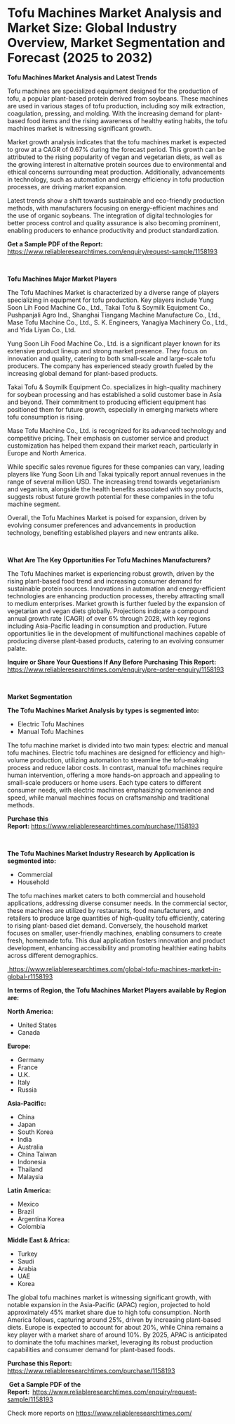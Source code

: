 <p><h1>Tofu Machines Market Analysis and Market Size: Global Industry Overview, Market Segmentation and Forecast (2025 to 2032)</h1></p><p><strong>Tofu Machines Market Analysis and Latest Trends</strong></p>
<p><p>Tofu machines are specialized equipment designed for the production of tofu, a popular plant-based protein derived from soybeans. These machines are used in various stages of tofu production, including soy milk extraction, coagulation, pressing, and molding. With the increasing demand for plant-based food items and the rising awareness of healthy eating habits, the tofu machines market is witnessing significant growth.</p><p>Market growth analysis indicates that the tofu machines market is expected to grow at a CAGR of 0.67% during the forecast period. This growth can be attributed to the rising popularity of vegan and vegetarian diets, as well as the growing interest in alternative protein sources due to environmental and ethical concerns surrounding meat production. Additionally, advancements in technology, such as automation and energy efficiency in tofu production processes, are driving market expansion. </p><p>Latest trends show a shift towards sustainable and eco-friendly production methods, with manufacturers focusing on energy-efficient machines and the use of organic soybeans. The integration of digital technologies for better process control and quality assurance is also becoming prominent, enabling producers to enhance productivity and product standardization.</p></p>
<p><strong>Get a Sample PDF of the Report:&nbsp;</strong> <a href="https://www.reliableresearchtimes.com/enquiry/request-sample/1158193?utm_campaign=2345&utm_medium=2&utm_source=Github&utm_content=ia&utm_term=16022025&utm_id=tofu-machines">https://www.reliableresearchtimes.com/enquiry/request-sample/1158193</a></p>
<p>&nbsp;</p>
<p><strong>Tofu Machines Major Market Players</strong></p>
<p><p>The Tofu Machines Market is characterized by a diverse range of players specializing in equipment for tofu production. Key players include Yung Soon Lih Food Machine Co., Ltd., Takai Tofu & Soymilk Equipment Co., Pushpanjali Agro Ind., Shanghai Tiangang Machine Manufacture Co., Ltd., Mase Tofu Machine Co., Ltd., S. K. Engineers, Yanagiya Machinery Co., Ltd., and Yida Liyan Co., Ltd.</p><p>Yung Soon Lih Food Machine Co., Ltd. is a significant player known for its extensive product lineup and strong market presence. They focus on innovation and quality, catering to both small-scale and large-scale tofu producers. The company has experienced steady growth fueled by the increasing global demand for plant-based products.</p><p>Takai Tofu & Soymilk Equipment Co. specializes in high-quality machinery for soybean processing and has established a solid customer base in Asia and beyond. Their commitment to producing efficient equipment has positioned them for future growth, especially in emerging markets where tofu consumption is rising.</p><p>Mase Tofu Machine Co., Ltd. is recognized for its advanced technology and competitive pricing. Their emphasis on customer service and product customization has helped them expand their market reach, particularly in Europe and North America. </p><p>While specific sales revenue figures for these companies can vary, leading players like Yung Soon Lih and Takai typically report annual revenues in the range of several million USD. The increasing trend towards vegetarianism and veganism, alongside the health benefits associated with soy products, suggests robust future growth potential for these companies in the tofu machine segment.</p><p>Overall, the Tofu Machines Market is poised for expansion, driven by evolving consumer preferences and advancements in production technology, benefiting established players and new entrants alike.</p></p>
<p>&nbsp;</p>
<p><strong>What Are The Key Opportunities For Tofu Machines Manufacturers?</strong></p>
<p><p>The Tofu Machines market is experiencing robust growth, driven by the rising plant-based food trend and increasing consumer demand for sustainable protein sources. Innovations in automation and energy-efficient technologies are enhancing production processes, thereby attracting small to medium enterprises. Market growth is further fueled by the expansion of vegetarian and vegan diets globally. Projections indicate a compound annual growth rate (CAGR) of over 6% through 2028, with key regions including Asia-Pacific leading in consumption and production. Future opportunities lie in the development of multifunctional machines capable of producing diverse plant-based products, catering to an evolving consumer palate.</p></p>
<p><strong>Inquire or Share Your Questions If Any Before Purchasing This Report:</strong> <a href="https://www.reliableresearchtimes.com/enquiry/pre-order-enquiry/1158193?utm_campaign=2345&utm_medium=2&utm_source=Github&utm_content=ia&utm_term=16022025&utm_id=tofu-machines">https://www.reliableresearchtimes.com/enquiry/pre-order-enquiry/1158193</a></p>
<p>&nbsp;</p>
<p><strong>Market Segmentation</strong></p>
<p><strong>The Tofu Machines Market Analysis by types is segmented into:</strong></p>
<p><ul><li>Electric Tofu Machines</li><li>Manual Tofu Machines</li></ul></p>
<p><p>The tofu machine market is divided into two main types: electric and manual tofu machines. Electric tofu machines are designed for efficiency and high-volume production, utilizing automation to streamline the tofu-making process and reduce labor costs. In contrast, manual tofu machines require human intervention, offering a more hands-on approach and appealing to small-scale producers or home users. Each type caters to different consumer needs, with electric machines emphasizing convenience and speed, while manual machines focus on craftsmanship and traditional methods.</p></p>
<p><strong>Purchase this Report:&nbsp;</strong><a href="https://www.reliableresearchtimes.com/purchase/1158193?utm_campaign=2345&utm_medium=2&utm_source=Github&utm_content=ia&utm_term=16022025&utm_id=tofu-machines">https://www.reliableresearchtimes.com/purchase/1158193</a></p>
<p>&nbsp;</p>
<p><strong>The Tofu Machines Market Industry Research by Application is segmented into:</strong></p>
<p><ul><li>Commercial</li><li>Household</li></ul></p>
<p><p>The tofu machines market caters to both commercial and household applications, addressing diverse consumer needs. In the commercial sector, these machines are utilized by restaurants, food manufacturers, and retailers to produce large quantities of high-quality tofu efficiently, catering to rising plant-based diet demand. Conversely, the household market focuses on smaller, user-friendly machines, enabling consumers to create fresh, homemade tofu. This dual application fosters innovation and product development, enhancing accessibility and promoting healthier eating habits across different demographics.</p></p>
<p><a href="https://www.reliableresearchtimes.com/global-tofu-machines-market-in-global-r1158193?utm_campaign=2345&utm_medium=2&utm_source=Github&utm_content=ia&utm_term=16022025&utm_id=tofu-machines">&nbsp;https://www.reliableresearchtimes.com/global-tofu-machines-market-in-global-r1158193</a></p>
<p><strong>In terms of Region, the Tofu Machines Market Players available by Region are:</strong></p>
<p>
    <p> <strong> North America: </strong>
        <ul>
            <li>United States</li>
            <li>Canada</li>
        </ul>
        </p> 
    <p> <strong> Europe: </strong>
        <ul>
            <li>Germany</li>
            <li>France</li>
            <li>U.K.</li>
            <li>Italy</li>
            <li>Russia</li>
        </ul>
        </p> 
    <p> <strong> Asia-Pacific: </strong>
        <ul>
            <li>China</li>
            <li>Japan</li>
            <li>South Korea</li>
            <li>India</li>
            <li>Australia</li>
            <li>China Taiwan</li>
            <li>Indonesia</li>
            <li>Thailand</li>
            <li>Malaysia</li>
        </ul>
        </p> 
    <p> <strong> Latin America: </strong>
        <ul>
            <li>Mexico</li>
            <li>Brazil</li>
            <li>Argentina Korea</li>
            <li>Colombia</li>
        </ul>
        </p> 
    <p> <strong> Middle East & Africa: </strong>
        <ul>
            <li>Turkey</li>
            <li>Saudi</li>
            <li>Arabia</li>
            <li>UAE</li>
            <li>Korea</li>
        </ul>
    </p>
    </p>
<p><p>The global tofu machines market is witnessing significant growth, with notable expansion in the Asia-Pacific (APAC) region, projected to hold approximately 45% market share due to high tofu consumption. North America follows, capturing around 25%, driven by increasing plant-based diets. Europe is expected to account for about 20%, while China remains a key player with a market share of around 10%. By 2025, APAC is anticipated to dominate the tofu machines market, leveraging its robust production capabilities and consumer demand for plant-based foods.</p></p>
<p><strong>Purchase this Report: </strong><a href="https://www.reliableresearchtimes.com/purchase/1158193?utm_campaign=2345&utm_medium=2&utm_source=Github&utm_content=ia&utm_term=16022025&utm_id=tofu-machines">https://www.reliableresearchtimes.com/purchase/1158193</a></p>
<p>&nbsp;<strong>Get a Sample PDF of the Report:&nbsp;&nbsp;</strong><a href="https://www.reliableresearchtimes.com/enquiry/request-sample/1158193?utm_campaign=2345&utm_medium=2&utm_source=Github&utm_content=ia&utm_term=16022025&utm_id=tofu-machines">https://www.reliableresearchtimes.com/enquiry/request-sample/1158193</a></p>
<p><strong></strong></p>
<p>Check more reports on <a href="https://www.reliableresearchtimes.com/?utm_campaign=2345&utm_medium=2&utm_source=Github&utm_content=ia&utm_term=16022025&utm_id=tofu-machines">https://www.reliableresearchtimes.com/</a></p>
